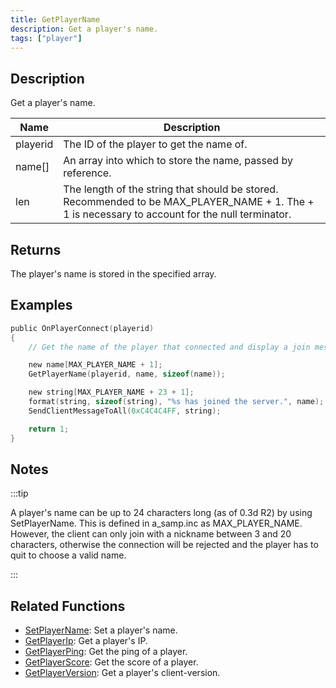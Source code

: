 ```yaml
---
title: GetPlayerName
description: Get a player's name.
tags: ["player"]
---
```


## Description

Get a player's name.

| Name     | Description                                                                                                                                     |
| -------- | ----------------------------------------------------------------------------------------------------------------------------------------------- |
| playerid | The ID of the player to get the name of.                                                                                                        |
| name[]   | An array into which to store the name, passed by reference.                                                                                     |
| len      | The length of the string that should be stored. Recommended to be MAX_PLAYER_NAME + 1. The + 1 is necessary to account for the null terminator. |

## Returns

The player's name is stored in the specified array.

## Examples

```c
public OnPlayerConnect(playerid)
{
    // Get the name of the player that connected and display a join message to other players

    new name[MAX_PLAYER_NAME + 1];
    GetPlayerName(playerid, name, sizeof(name));

    new string[MAX_PLAYER_NAME + 23 + 1];
    format(string, sizeof(string), "%s has joined the server.", name);
    SendClientMessageToAll(0xC4C4C4FF, string);

    return 1;
}
```

## Notes

:::tip

A player's name can be up to 24 characters long (as of 0.3d R2) by using SetPlayerName. This is defined in a_samp.inc as MAX_PLAYER_NAME. However, the client can only join with a nickname between 3 and 20 characters, otherwise the connection will be rejected and the player has to quit to choose a valid name.

:::

## Related Functions

- [SetPlayerName](SetPlayerName.md): Set a player's name.
- [GetPlayerIp](GetPlayerIp.md): Get a player's IP.
- [GetPlayerPing](GetPlayerPing.md): Get the ping of a player.
- [GetPlayerScore](GetPlayerScore.md): Get the score of a player.
- [GetPlayerVersion](GetPlayerVersion.md): Get a player's client-version.
